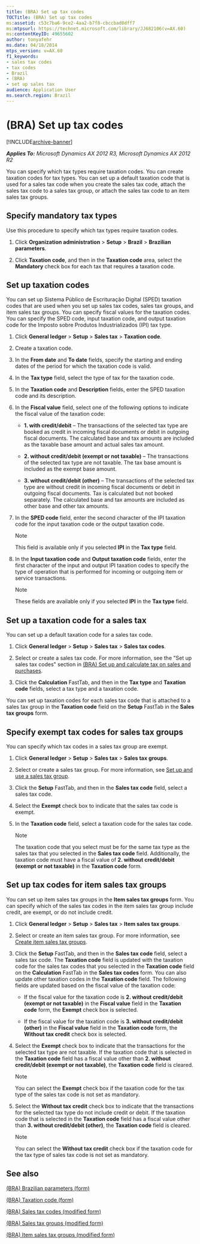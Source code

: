 ```yaml
---
title: (BRA) Set up tax codes
TOCTitle: (BRA) Set up tax codes
ms:assetid: c53c7ba6-9ce2-4aa2-b7f8-cbccbad8dff7
ms:mtpsurl: https://technet.microsoft.com/library/JJ682106(v=AX.60)
ms:contentKeyID: 49655602
author: tonyafehr
ms.date: 04/18/2014
mtps_version: v=AX.60
f1_keywords:
- sales tax codes
- tax codes
- Brazil
- (BRA)
- set up sales tax
audience: Application User
ms.search.region: Brazil
---
```


# (BRA) Set up tax codes 


[!INCLUDE[archive-banner](includes/archive-banner.md)]


_**Applies To:** Microsoft Dynamics AX 2012 R3, Microsoft Dynamics AX 2012 R2_

You can specify which tax types require taxation codes. You can create taxation codes for tax types. You can set up a default taxation code that is used for a sales tax code when you create the sales tax code, attach the sales tax code to a sales tax group, or attach the sales tax code to an item sales tax groups.

## Specify mandatory tax types

Use this procedure to specify which tax types require taxation codes.

1.  Click **Organization administration** \> **Setup** \> **Brazil** \> **Brazilian parameters**.

2.  Click **Taxation code**, and then in the **Taxation code** area, select the **Mandatory** check box for each tax that requires a taxation code.

## Set up taxation codes

You can set up Sistema Público de Escrituração Digital (SPED) taxation codes that are used when you set up sales tax codes, sales tax groups, and item sales tax groups. You can specify fiscal values for the taxation codes. You can specify the SPED code, input taxation code, and output taxation code for the Imposto sobre Produtos Industrializados (IPI) tax type.

1.  Click **General ledger** \> **Setup** \> **Sales tax** \> **Taxation code**.

2.  Create a taxation code.

3.  In the **From date** and **To date** fields, specify the starting and ending dates of the period for which the taxation code is valid.

4.  In the **Tax type** field, select the type of tax for the taxation code.

5.  In the **Taxation code** and **Description** fields, enter the SPED taxation code and its description.

6.  In the **Fiscal value** field, select one of the following options to indicate the fiscal value of the taxation code:
    
      - **1. with credit/debit** – The transactions of the selected tax type are booked as credit in incoming fiscal documents or debit in outgoing fiscal documents. The calculated base and tax amounts are included as the taxable base amount and actual sales tax amount.
    
      - **2. without credit/debit (exempt or not taxable)** – The transactions of the selected tax type are not taxable. The tax base amount is included as the exempt base amount.
    
      - **3. without credit/debit (other)** – The transactions of the selected tax type are without credit in incoming fiscal documents or debit in outgoing fiscal documents. Tax is calculated but not booked separately. The calculated base and tax amounts are included as other base and other tax amounts.

7.  In the **SPED code** field, enter the second character of the IPI taxation code for the input taxation code or the output taxation code.
    

    > [!NOTE]
    > <P>This field is available only if you selected <STRONG>IPI</STRONG> in the <STRONG>Tax type</STRONG> field.</P>



8.  In the **Input taxation code** and **Output taxation code** fields, enter the first character of the input and output IPI taxation codes to specify the type of operation that is performed for incoming or outgoing item or service transactions.
    

    > [!NOTE]
    > <P>These fields are available only if you selected <STRONG>IPI</STRONG> in the <STRONG>Tax type</STRONG> field.</P>



## Set up a taxation code for a sales tax

You can set up a default taxation code for a sales tax code.

1.  Click **General ledger** \> **Setup** \> **Sales tax** \> **Sales tax codes**.

2.  Select or create a sales tax code. For more information, see the "Set up sales tax codes" section in [(BRA) Set up and calculate tax on sales and purchases](bra-set-up-and-calculate-tax-on-sales-and-purchases.md).

3.  Click the **Calculation** FastTab, and then in the **Tax type** and **Taxation code** fields, select a tax type and a taxation code.

You can set up taxation codes for each sales tax code that is attached to a sales tax group in the **Taxation code** field on the **Setup** FastTab in the **Sales tax groups** form.

## Specify exempt tax codes for sales tax groups

You can specify which tax codes in a sales tax group are exempt.

1.  Click **General ledger** \> **Setup** \> **Sales tax** \> **Sales tax groups**.

2.  Select or create a sales tax group. For more information, see [Set up and use a sales tax group](set-up-and-use-a-sales-tax-group.md).

3.  Click the **Setup** FastTab, and then in the **Sales tax code** field, select a sales tax code.

4.  Select the **Exempt** check box to indicate that the sales tax code is exempt.

5.  In the **Taxation code** field, select a taxation code for the sales tax code.
    

    > [!NOTE]
    > <P>The taxation code that you select must be for the same tax type as the sales tax that you selected in the <STRONG>Sales tax code</STRONG> field. Additionally, the taxation code must have a fiscal value of <STRONG>2. without credit/debit (exempt or not taxable)</STRONG> in the <STRONG>Taxation code</STRONG> form.</P>



## Set up tax codes for item sales tax groups

You can set up item sales tax groups in the **Item sales tax groups** form. You can specify which of the sales tax codes in the item sales tax group include credit, are exempt, or do not include credit.

1.  Click **General ledger** \> **Setup** \> **Sales tax** \> **Item sales tax groups**.

2.  Select or create an item sales tax group. For more information, see [Create item sales tax groups](create-item-sales-tax-groups.md).

3.  Click the **Setup** FastTab, and then in the **Sales tax code** field, select a sales tax code. The **Taxation code** field is updated with the taxation code for the sales tax codes that you selected in the **Taxation code** field on the **Calculation** FastTab in the **Sales tax codes** form. You can also update other taxation codes in the **Taxation code** field. The following fields are updated based on the fiscal value of the taxation code:
    
      - If the fiscal value for the taxation code is **2. without credit/debit (exempt or not taxable)** in the **Fiscal value** field in the **Taxation code** form, the **Exempt** check box is selected.
    
      - If the fiscal value for the taxation code is **3. without credit/debit (other)** in the **Fiscal value** field in the **Taxation code** form, the **Without tax credit** check box is selected.

4.  Select the **Exempt** check box to indicate that the transactions for the selected tax type are not taxable. If the taxation code that is selected in the **Taxation code** field has a fiscal value other than **2. without credit/debit (exempt or not taxable)**, the **Taxation code** field is cleared.
    

    > [!NOTE]
    > <P>You can select the <STRONG>Exempt</STRONG> check box if the taxation code for the tax type of the sales tax code is not set as mandatory.</P>



5.  Select the **Without tax credit** check box to indicate that the transactions for the selected tax type do not include credit or debit. If the taxation code that is selected in the **Taxation code** field has a fiscal value other than **3. without credit/debit (other)**, the **Taxation code** field is cleared.
    

    > [!NOTE]
    > <P>You can select the <STRONG>Without tax credit</STRONG> check box if the taxation code for the tax type of sales tax code is not set as mandatory.</P>



## See also

[(BRA) Brazilian parameters (form)](https://technet.microsoft.com/library/jj822920\(v=ax.60\))

[(BRA) Taxation code (form)](https://technet.microsoft.com/library/jj682104\(v=ax.60\))

[(BRA) Sales tax codes (modified form)](https://technet.microsoft.com/library/jj663982\(v=ax.60\))

[(BRA) Sales tax groups (modified form)](https://technet.microsoft.com/library/jj663981\(v=ax.60\))

[(BRA) Item sales tax groups (modified form)](https://technet.microsoft.com/library/jj682105\(v=ax.60\))

  


